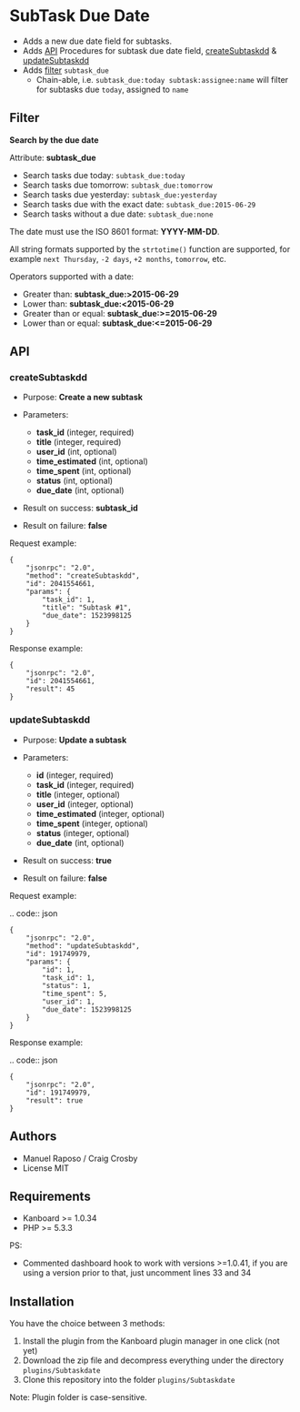 SubTask Due Date
===============

- Adds a new due date field for subtasks.
- Adds [API](#api) Procedures for subtask due date field, [createSubtaskdd](#createSubtaskdd) & [updateSubtaskdd](#updateSubtaskdd)
- Adds [filter](#filter) `subtask_due`
  - Chain-able, i.e. `subtask_due:today subtask:assignee:name` will filter for subtasks due `today`, assigned to `name`
  
## Filter

**Search by the due date**


Attribute: **subtask_due**

-  Search tasks due today: ``subtask_due:today``
-  Search tasks due tomorrow: ``subtask_due:tomorrow``
-  Search tasks due yesterday: ``subtask_due:yesterday``
-  Search tasks due with the exact date: ``subtask_due:2015-06-29``
-  Search tasks without a due date: ``subtask_due:none``

The date must use the ISO 8601 format: **YYYY-MM-DD**.

All string formats supported by the ``strtotime()`` function are
supported, for example ``next Thursday``, ``-2 days``, ``+2 months``,
``tomorrow``, etc.

Operators supported with a date:

-  Greater than: **subtask_due:>2015-06-29**
-  Lower than: **subtask_due:<2015-06-29**
-  Greater than or equal: **subtask_due:>=2015-06-29**
-  Lower than or equal: **subtask_due:<=2015-06-29**

## API

### createSubtaskdd

-  Purpose: **Create a new subtask**
-  Parameters:

   -  **task_id** (integer, required)
   -  **title** (integer, required)
   -  **user_id** (int, optional)
   -  **time_estimated** (int, optional)
   -  **time_spent** (int, optional)
   -  **status** (int, optional)
   -  **due_date** (int, optional)

-  Result on success: **subtask_id**
-  Result on failure: **false**

Request example:


    {
        "jsonrpc": "2.0",
        "method": "createSubtaskdd",
        "id": 2041554661,
        "params": {
            "task_id": 1,
            "title": "Subtask #1",
            "due_date": 1523998125
        }
    }

Response example:


    {
        "jsonrpc": "2.0",
        "id": 2041554661,
        "result": 45
    }

### updateSubtaskdd

-  Purpose: **Update a subtask**
-  Parameters:

   -  **id** (integer, required)
   -  **task_id** (integer, required)
   -  **title** (integer, optional)
   -  **user_id** (integer, optional)
   -  **time_estimated** (integer, optional)
   -  **time_spent** (integer, optional)
   -  **status** (integer, optional)
   -  **due_date** (int, optional)

-  Result on success: **true**
-  Result on failure: **false**

Request example:

.. code:: json

    {
        "jsonrpc": "2.0",
        "method": "updateSubtaskdd",
        "id": 191749979,
        "params": {
            "id": 1,
            "task_id": 1,
            "status": 1,
            "time_spent": 5,
            "user_id": 1,
            "due_date": 1523998125
        }
    }

Response example:

.. code:: json

    {
        "jsonrpc": "2.0",
        "id": 191749979,
        "result": true
    }


Authors
------

- Manuel Raposo / Craig Crosby
- License MIT

Requirements
------------

- Kanboard >= 1.0.34
- PHP >= 5.3.3

PS:
  - Commented dashboard hook to work with versions >=1.0.41, if you are using a version prior to that, just uncomment lines 33 and 34
  
Installation
------------

You have the choice between 3 methods:

1. Install the plugin from the Kanboard plugin manager in one click (not yet)
2. Download the zip file and decompress everything under the directory `plugins/Subtaskdate`
3. Clone this repository into the folder `plugins/Subtaskdate`

Note: Plugin folder is case-sensitive.
